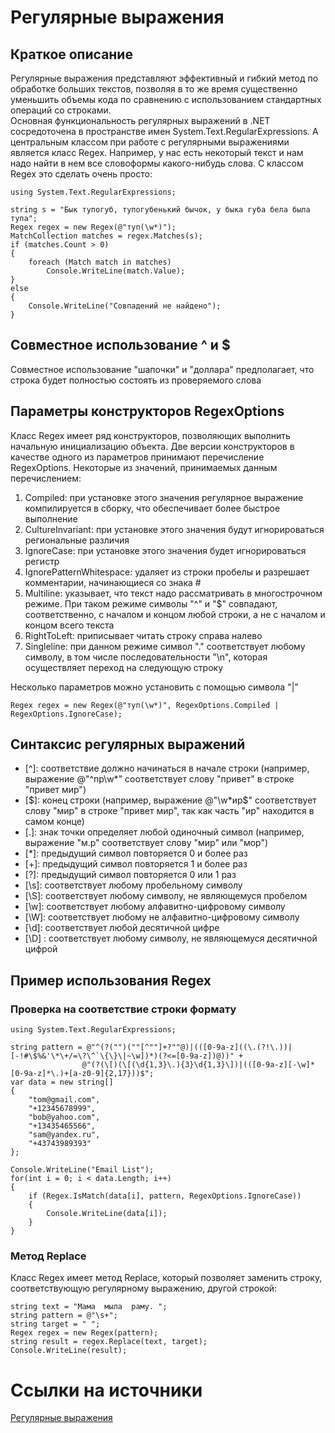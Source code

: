 # Регулярные выражения

## Краткое описание
Регулярные выражения представляют эффективный и гибкий метод по обработке больших текстов, позволяя в то же время существенно уменьшить объемы кода по сравнению с использованием стандартных операций со строками.       
Основная функциональность регулярных выражений в .NET сосредоточена в пространстве имен System.Text.RegularExpressions. А центральным классом при работе с регулярными выражениями является класс Regex. Например, у нас есть некоторый текст и нам надо найти в нем все словоформы какого-нибудь слова. С классом Regex это сделать очень просто:
    
    using System.Text.RegularExpressions;

    string s = "Бык тупогуб, тупогубенький бычок, у быка губа бела была тупа";
    Regex regex = new Regex(@"туп(\w*)");
    MatchCollection matches = regex.Matches(s);
    if (matches.Count > 0)
    {
        foreach (Match match in matches)
            Console.WriteLine(match.Value);
    }
    else
    {
        Console.WriteLine("Совпадений не найдено");
    }

## Совместное использование ^ и $
Совместное использование "шапочки" и "доллара" предполагает, что строка будет полностью состоять из проверяемого слова

## Параметры конструкторов RegexOptions
Класс Regex имеет ряд конструкторов, позволяющих выполнить начальную инициализацию объекта. Две версии конструкторов в качестве одного из параметров принимают перечисление RegexOptions. Некоторые из значений, принимаемых данным перечислением:
1. Compiled: при установке этого значения регулярное выражение компилируется в сборку, что обеспечивает более быстрое выполнение
2. CultureInvariant: при установке этого значения будут игнорироваться региональные различия
3. IgnoreCase: при установке этого значения будет игнорироваться регистр
4. IgnorePatternWhitespace: удаляет из строки пробелы и разрешает комментарии, начинающиеся со знака #
5. Multiline: указывает, что текст надо рассматривать в многострочном режиме. При таком режиме символы "^" и "$" совпадают, соответственно, с началом и концом любой строки, а не с началом и концом всего текста
6. RightToLeft: приписывает читать строку справа налево
7. Singleline: при данном режиме символ "." соответствует любому символу, в том числе последовательности "\n", которая осуществляет переход на следующую строку

Несколько параметров можно установить с помощью символа "|"

    Regex regex = new Regex(@"туп(\w*)", RegexOptions.Compiled | RegexOptions.IgnoreCase);

## Синтаксис регулярных выражений
- [^]: соответствие должно начинаться в начале строки (например, выражение @"^пр\w*" соответствует слову "привет" в строке "привет мир")
- [$]: конец строки (например, выражение @"\w*ир$" соответствует слову "мир" в строке "привет мир", так как часть "ир" находится в самом конце)
- [.]: знак точки определяет любой одиночный символ (например, выражение "м.р" соответствует слову "мир" или "мор")
- [*]: предыдущий символ повторяется 0 и более раз
- [+]: предыдущий символ повторяется 1 и более раз
- [?]: предыдущий символ повторяется 0 или 1 раз
- [\s]: соответствует любому пробельному символу
- [\S]: соответствует любому символу, не являющемуся пробелом
- [\w]: соответствует любому алфавитно-цифровому символу
- [\W]: соответствует любому не алфавитно-цифровому символу
- [\d]: соответствует любой десятичной цифре
- [\D] : соответствует любому символу, не являющемуся десятичной цифрой

## Пример использования Regex
### Проверка на соответствие строки формату

    using System.Text.RegularExpressions;

    string pattern = @"^(?("")(""[^""]+?""@)|(([0-9a-z]((\.(?!\.))|[-!#\$%&'\*\+/=\?\^`\{\}\|~\w])*)(?<=[0-9a-z])@))" +
                    @"(?(\[)(\[(\d{1,3}\.){3}\d{1,3}\])|(([0-9a-z][-\w]*[0-9a-z]*\.)+[a-z0-9]{2,17}))$";
    var data = new string[]
    {
        "tom@gmail.com",
        "+12345678999",
        "bob@yahoo.com",
        "+13435465566",
        "sam@yandex.ru",
        "+43743989393"
    };

    Console.WriteLine("Email List");
    for(int i = 0; i < data.Length; i++)
    {
        if (Regex.IsMatch(data[i], pattern, RegexOptions.IgnoreCase))
        {
            Console.WriteLine(data[i]);
        }
    }

### Метод Replace
Класс Regex имеет метод Replace, который позволяет заменить строку, соответствующую регулярному выражению, другой строкой:

    string text = "Мама  мыла  раму. ";
    string pattern = @"\s+";
    string target = " ";
    Regex regex = new Regex(pattern);
    string result = regex.Replace(text, target);
    Console.WriteLine(result);

# Ссылки на источники
[Регулярные выражения](https://metanit.com/sharp/tutorial/7.4.php)
